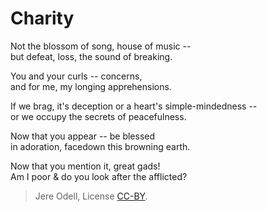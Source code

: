 # Charity

Not the blossom of song, house of music --  
but defeat, loss, the sound of breaking.

You and your curls -- concerns,  
and for me, my longing apprehensions.

If we brag, it's deception or a heart's simple-mindedness --  
or we occupy the secrets of peacefulness.

Now that you appear -- be blessed  
in adoration, facedown this browning earth.

Now that you mention it, great gads!  
Am I poor & do you look after the afflicted?

>Jere Odell, License [CC-BY](https://creativecommons.org/licenses/by/4.0/).
